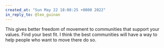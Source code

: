```yaml
---
created_at: "Sun May 22 18:08:25 +0000 2022"
in_reply_to: @leo_guinan
---
```


This gives better freedom of movement to communities that support your values. Find your best fit. I think the best communities will have a way to help people who want to move there do so.